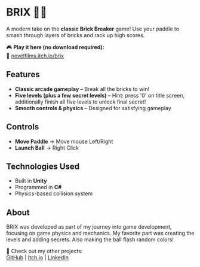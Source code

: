 # BRIX 🧱🔨  

A modern take on the **classic Brick Breaker** game! Use your paddle to smash through layers of bricks and rack up high scores.  

🎮 **Play it here (no download required):**  
🔗 [novelfilms.itch.io/brix](https://novelfilms.itch.io/brix)  

## Features  
- **Classic arcade gameplay** – Break all the bricks to win!  
- **Five levels (plus a few secret levels)** – Hint: press '0' on title screen, additionally finish all five levels to unlock final secret!
- **Smooth controls & physics** – Designed for satisfying gameplay  

## Controls  
- **Move Paddle** → Move mouse Left/Right
- **Launch Ball** → Right Click

## Technologies Used  
- Built in **Unity**  
- Programmed in **C#**  
- Physics-based collision system  

## About  
BRIX was developed as part of my journey into game development, focusing on game physics and mechanics. My favorite part was creating the levels and adding secrets. Also making the ball flash random colors!

📌 Check out my other projects:  
[GitHub](https://github.com/n02448428) | [Itch.io](https://novelfilms.itch.io) | [LinkedIn](https://www.linkedin.com/in/dmitrymarkelov)  
